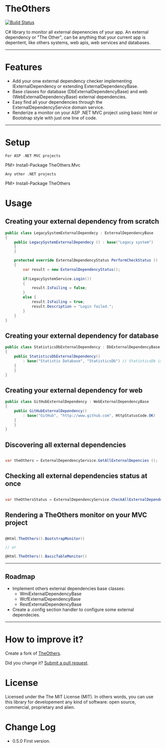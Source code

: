 TheOthers
===============
[![Build Status](https://travis-ci.org/giacomelli/TheOthers.png?branch=master)](https://travis-ci.org/giacomelli/TheOthers)

C# library to monitor all external depenencies of your app. An external dependency or "The Other", can be anything that your current app is depentent, like 
others systems, web apis, web services and databases.

--------

Features
===
 - Add your onw external dependency checker implementing IExternalDependency or extending ExternalDependencyBase.
 - Base classes for database (DbExternalDependencyBase) and web (WebExternalDependencyBase) external dependencies.
 - Easy find all your dependencies through the ExternalDependencyService domain service.
 - Renderize a monitor on your ASP .NET MVC project using basic html or Bootstrap style with just one line of code.

--------

Setup
===

`For ASP .NET MVC projects`

PM> Install-Package TheOthers.Mvc

`Any other .NET projects`

PM> Install-Package TheOthers


Usage
===

Creating your external dependency from scratch
---
```csharp
public class LegacySystemExternalDependecy : ExternalDependencyBase
{
	public LegacySystemExternalDependecy () : base("Legacy system")
	{
	}

	protected override ExternalDependencyStatus PerformCheckStatus ()
	{
		var result = new ExternalDependencyStatus();
		
		if(LegacySystemService.Login())
		{
			result.IsFailing = false;
		}
		else {
			result.IsFailing = true;
			result.Description = "Login failed.";
		}
	}
}

```

Creating your external dependency for database
---
```csharp
public class StatisticsDbExternalDependency : DbExternalDependencyBase
{
    public StatisticsDbExternalDependency()
        : base("Statistis Database", "StatisticsDb") // StatisticsDb is the name of connection string on .config file.
    {
    }
}

```

Creating your external dependency for web
---
```csharp
public class GitHubExternalDependency : WebExternalDependencyBase
{
    public GitHubExternalDependency()
        : base("GitHub", "http://www.github.com", HttpStatusCode.OK)
    {
    }
}

```

Discovering all external dependencies
---
```csharp

var theOthers = ExternalDependencyService.GetAllExternalDepencies ();

```

Checking all external dependencies status at once
---
```csharp

var theOthersStatus = ExternalDependencyService.CheckAllExternalDependenciesStatus ();
```

Rendering a TheOthers monitor on your MVC project
---

```csharp

@Html.TheOthers().BootstrapMonitor()

// or

@Html.TheOthers().BasicTableMonitor()


```

--------

Roadmap
-------- 
 - Implement others external dependencies base classes:
 	- WmiExternalDependencyBase
 	- WcfExternalDependencyBase
 	- RestExternalDependencyBase
 - Create a .config section handler to configure some external dependecies.	
 
--------

How to improve it?
======

Create a fork of [TheOthers](https://github.com/giacomelli/TheOthers/fork). 

Did you change it? [Submit a pull request](https://github.com/giacomelli/TheOthers/pull/new/master).


License
======

Licensed under the The MIT License (MIT).
In others words, you can use this library for developement any kind of software: open source, commercial, proprietary and alien.


Change Log
======
 - 0.5.0 First version.
